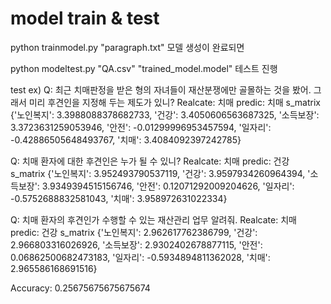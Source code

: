 model train & test
=================

python trainmodel.py "paragraph.txt"
모델 생성이 완료되면

python modeltest.py "QA.csv" "trained_model.model"
테스트 진행

test ex)
Q: 최근 치매판정을 받은 형의 자녀들이 재산분쟁에만 골몰하는 것을 봤어. 그래서 미리 후견인을 지정해 두는 제도가 있니?
Realcate: 치매
predic: 치매
s_matrix {'노인복지': 3.3988088378682733, '건강': 3.4050606563687325, '소득보장': 3.3723631259053946, '안전': -0.01299996953457594, '일자리': -0.42886505648493767, '치매': 3.4084092397242785}

Q: 치매 환자에 대한 후견인은 누가 될 수 있니?
Realcate: 치매
predic: 건강
s_matrix {'노인복지': 3.952493790537119, '건강': 3.9597934260964394, '소득보장': 3.9349394515156746, '안전': 0.12071292009204626, '일자리': -0.5752688832581043, '치매': 3.958972631022334}

Q: 치매 환자의 후견인가 수행할 수 있는 재산관리 업무 알려줘.
Realcate: 치매
predic: 건강
s_matrix {'노인복지': 2.962617762386799, '건강': 2.966803316026926, '소득보장': 2.9302402678877115, '안전': 0.06862500682473183, '일자리': -0.5934894811362028, '치매': 2.965586168691516}

Accuracy: 0.25675675675675674
